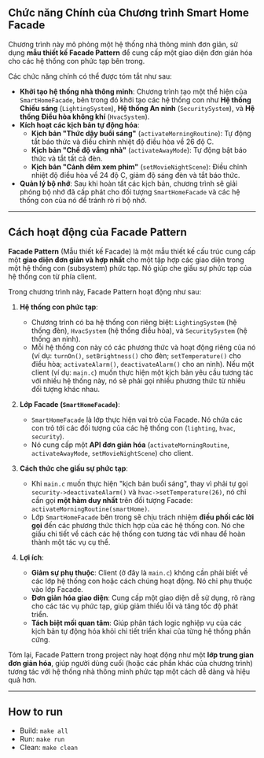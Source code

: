 ## Chức năng Chính của Chương trình Smart Home Facade

Chương trình này mô phỏng một hệ thống nhà thông minh đơn giản, sử dụng **mẫu thiết kế Facade Pattern** để cung cấp một giao diện đơn giản hóa cho các hệ thống con phức tạp bên trong.

Các chức năng chính có thể được tóm tắt như sau:

* **Khởi tạo hệ thống nhà thông minh**: Chương trình tạo một thể hiện của `SmartHomeFacade`, bên trong đó khởi tạo các hệ thống con như **Hệ thống Chiếu sáng** (`LightingSystem`), **Hệ thống An ninh** (`SecuritySystem`), và **Hệ thống Điều hòa không khí** (`HvacSystem`).
* **Kích hoạt các kịch bản tự động hóa**:
    * **Kịch bản "Thức dậy buổi sáng"** (`activateMorningRoutine`): Tự động tắt báo thức và điều chỉnh nhiệt độ điều hòa về 26 độ C.
    * **Kịch bản "Chế độ vắng nhà"** (`activateAwayMode`): Tự động bật báo thức và tắt tất cả đèn.
    * **Kịch bản "Cảnh đêm xem phim"** (`setMovieNightScene`): Điều chỉnh nhiệt độ điều hòa về 24 độ C, giảm độ sáng đèn và tắt báo thức.
* **Quản lý bộ nhớ**: Sau khi hoàn tất các kịch bản, chương trình sẽ giải phóng bộ nhớ đã cấp phát cho đối tượng `SmartHomeFacade` và các hệ thống con của nó để tránh rò rỉ bộ nhớ.

---

## Cách hoạt động của Facade Pattern

**Facade Pattern** (Mẫu thiết kế Facade) là một mẫu thiết kế cấu trúc cung cấp một **giao diện đơn giản và hợp nhất** cho một tập hợp các giao diện trong một hệ thống con (subsystem) phức tạp. Nó giúp che giấu sự phức tạp của hệ thống con từ phía client.

Trong chương trình này, Facade Pattern hoạt động như sau:

1.  **Hệ thống con phức tạp**:
    * Chương trình có ba hệ thống con riêng biệt: `LightingSystem` (hệ thống đèn), `HvacSystem` (hệ thống điều hòa), và `SecuritySystem` (hệ thống an ninh).
    * Mỗi hệ thống con này có các phương thức và hoạt động riêng của nó (ví dụ: `turnOn()`, `setBrightness()` cho đèn; `setTemperature()` cho điều hòa; `activateAlarm()`, `deactivateAlarm()` cho an ninh). Nếu một client (ví dụ: `main.c`) muốn thực hiện một kịch bản yêu cầu tương tác với nhiều hệ thống này, nó sẽ phải gọi nhiều phương thức từ nhiều đối tượng khác nhau.

2.  **Lớp Facade (`SmartHomeFacade`)**:
    * `SmartHomeFacade` là lớp thực hiện vai trò của Facade. Nó chứa các con trỏ tới các đối tượng của các hệ thống con (`lighting`, `hvac`, `security`).
    * Nó cung cấp một **API đơn giản hóa** (`activateMorningRoutine`, `activateAwayMode`, `setMovieNightScene`) cho client.

3.  **Cách thức che giấu sự phức tạp**:
    * Khi `main.c` muốn thực hiện "kịch bản buổi sáng", thay vì phải tự gọi `security->deactivateAlarm()` và `hvac->setTemperature(26)`, nó chỉ cần gọi **một hàm duy nhất** trên đối tượng Facade: `activateMorningRoutine(smartHome)`.
    * Lớp `SmartHomeFacade` bên trong sẽ chịu trách nhiệm **điều phối các lời gọi** đến các phương thức thích hợp của các hệ thống con. Nó che giấu chi tiết về cách các hệ thống con tương tác với nhau để hoàn thành một tác vụ cụ thể.

4.  **Lợi ích**:
    * **Giảm sự phụ thuộc**: Client (ở đây là `main.c`) không cần phải biết về các lớp hệ thống con hoặc cách chúng hoạt động. Nó chỉ phụ thuộc vào lớp Facade.
    * **Đơn giản hóa giao diện**: Cung cấp một giao diện dễ sử dụng, rõ ràng cho các tác vụ phức tạp, giúp giảm thiểu lỗi và tăng tốc độ phát triển.
    * **Tách biệt mối quan tâm**: Giúp phân tách logic nghiệp vụ của các kịch bản tự động hóa khỏi chi tiết triển khai của từng hệ thống phần cứng.

Tóm lại, Facade Pattern trong project này hoạt động như một **lớp trung gian đơn giản hóa**, giúp người dùng cuối (hoặc các phần khác của chương trình) tương tác với hệ thống nhà thông minh phức tạp một cách dễ dàng và hiệu quả hơn.

---

## How to run
- Build: `make all`
- Run: `make run`
- Clean: `make clean`